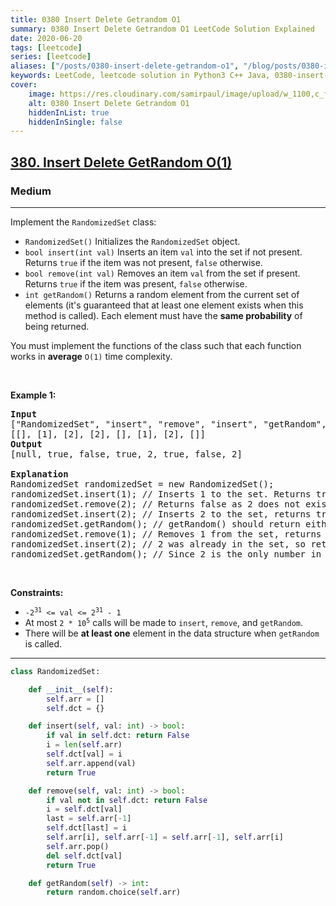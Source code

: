 ```yaml
---
title: 0380 Insert Delete Getrandom O1
summary: 0380 Insert Delete Getrandom O1 LeetCode Solution Explained
date: 2020-06-20
tags: [leetcode]
series: [leetcode]
aliases: ["/posts/0380-insert-delete-getrandom-o1", "/blog/posts/0380-insert-delete-getrandom-o1", "/0380-insert-delete-getrandom-o1"]
keywords: LeetCode, leetcode solution in Python3 C++ Java, 0380-insert-delete-getrandom-o1 solution
cover:
    image: https://res.cloudinary.com/samirpaul/image/upload/w_1100,c_fit,co_rgb:FFFFFF,l_text:Arial_70_bold:0380 Insert Delete Getrandom O1/problem-solving.webp
    alt: 0380 Insert Delete Getrandom O1
    hiddenInList: true
    hiddenInSingle: false
---
```



<h2><a href="https://leetcode.com/problems/insert-delete-getrandom-o1/">380. Insert Delete GetRandom O(1)</a></h2><h3>Medium</h3><hr><div><p>Implement the <code>RandomizedSet</code> class:</p>

<ul>
	<li><code>RandomizedSet()</code> Initializes the <code>RandomizedSet</code> object.</li>
	<li><code>bool insert(int val)</code> Inserts an item <code>val</code> into the set if not present. Returns <code>true</code> if the item was not present, <code>false</code> otherwise.</li>
	<li><code>bool remove(int val)</code> Removes an item <code>val</code> from the set if present. Returns <code>true</code> if the item was present, <code>false</code> otherwise.</li>
	<li><code>int getRandom()</code> Returns a random element from the current set of elements (it's guaranteed that at least one element exists when this method is called). Each element must have the <b>same probability</b> of being returned.</li>
</ul>

<p>You must implement the functions of the class such that each function works in&nbsp;<strong>average</strong>&nbsp;<code>O(1)</code>&nbsp;time complexity.</p>

<p>&nbsp;</p>
<p><strong class="example">Example 1:</strong></p>

<pre><strong>Input</strong>
["RandomizedSet", "insert", "remove", "insert", "getRandom", "remove", "insert", "getRandom"]
[[], [1], [2], [2], [], [1], [2], []]
<strong>Output</strong>
[null, true, false, true, 2, true, false, 2]

<strong>Explanation</strong>
RandomizedSet randomizedSet = new RandomizedSet();
randomizedSet.insert(1); // Inserts 1 to the set. Returns true as 1 was inserted successfully.
randomizedSet.remove(2); // Returns false as 2 does not exist in the set.
randomizedSet.insert(2); // Inserts 2 to the set, returns true. Set now contains [1,2].
randomizedSet.getRandom(); // getRandom() should return either 1 or 2 randomly.
randomizedSet.remove(1); // Removes 1 from the set, returns true. Set now contains [2].
randomizedSet.insert(2); // 2 was already in the set, so return false.
randomizedSet.getRandom(); // Since 2 is the only number in the set, getRandom() will always return 2.
</pre>

<p>&nbsp;</p>
<p><strong>Constraints:</strong></p>

<ul>
	<li><code>-2<sup>31</sup> &lt;= val &lt;= 2<sup>31</sup> - 1</code></li>
	<li>At most <code>2 *&nbsp;</code><code>10<sup>5</sup></code> calls will be made to <code>insert</code>, <code>remove</code>, and <code>getRandom</code>.</li>
	<li>There will be <strong>at least one</strong> element in the data structure when <code>getRandom</code> is called.</li>
</ul>
</div>

---




```python
class RandomizedSet:

    def __init__(self):
        self.arr = []
        self.dct = {}

    def insert(self, val: int) -> bool:
        if val in self.dct: return False
        i = len(self.arr)
        self.dct[val] = i
        self.arr.append(val)
        return True

    def remove(self, val: int) -> bool:
        if val not in self.dct: return False
        i = self.dct[val]
        last = self.arr[-1]
        self.dct[last] = i
        self.arr[i], self.arr[-1] = self.arr[-1], self.arr[i]
        self.arr.pop()
        del self.dct[val]
        return True

    def getRandom(self) -> int:
        return random.choice(self.arr)

```
